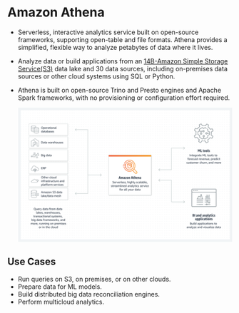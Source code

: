 # Amazon Athena
- Serverless, interactive analytics service built on open-source frameworks, supporting open-table and file formats. Athena provides a simplified, flexible way to analyze petabytes of data where it lives.
- Analyze data or build applications from an [14B-Amazon Simple Storage Service(S3)](AWS/Cloud%20Practitioner%20(CLF-C02)/05-Storage%20and%20Databases/14B-Amazon%20Simple%20Storage%20Service(S3).md) data lake and 30 data sources, including on-premises data sources or other cloud systems using SQL or Python.
- Athena is built on open-source Trino and Presto engines and Apache Spark frameworks, with no provisioning or configuration effort required.

	![](../img/athena.png)

## Use Cases
- Run queries on S3, on premises, or on other clouds.
- Prepare data for ML models.
- Build distributed big data reconciliation engines.
- Perform multicloud analytics.